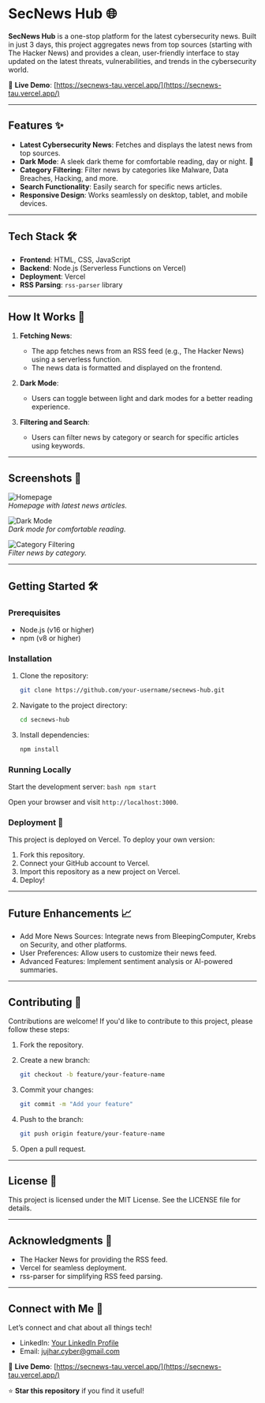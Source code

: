 # **SecNews Hub** 🌐

**SecNews Hub** is a one-stop platform for the latest cybersecurity news. Built in just 3 days, this project aggregates news from top sources (starting with The Hacker News) and provides a clean, user-friendly interface to stay updated on the latest threats, vulnerabilities, and trends in the cybersecurity world.

🔗 **Live Demo**: [https://secnews-tau.vercel.app/](https://secnews-tau.vercel.app/)

---

## **Features** ✨

- **Latest Cybersecurity News**: Fetches and displays the latest news from top sources.
- **Dark Mode**: A sleek dark theme for comfortable reading, day or night. 🌙
- **Category Filtering**: Filter news by categories like Malware, Data Breaches, Hacking, and more.
- **Search Functionality**: Easily search for specific news articles.
- **Responsive Design**: Works seamlessly on desktop, tablet, and mobile devices.

---

## **Tech Stack** 🛠️

- **Frontend**: HTML, CSS, JavaScript
- **Backend**: Node.js (Serverless Functions on Vercel)
- **Deployment**: Vercel
- **RSS Parsing**: `rss-parser` library

---

## **How It Works** 🚀

1. **Fetching News**:
   - The app fetches news from an RSS feed (e.g., The Hacker News) using a serverless function.
   - The news data is formatted and displayed on the frontend.

2. **Dark Mode**:
   - Users can toggle between light and dark modes for a better reading experience.

3. **Filtering and Search**:
   - Users can filter news by category or search for specific articles using keywords.

---

## **Screenshots** 📸

![Homepage](screenshots/homepage.png)  
*Homepage with latest news articles.*

![Dark Mode](screenshots/dark-mode.png)  
*Dark mode for comfortable reading.*

![Category Filtering](screenshots/category-filtering.png)  
*Filter news by category.*

---

## **Getting Started** 🛠️

### **Prerequisites**

- Node.js (v16 or higher)
- npm (v8 or higher)

### **Installation**

1. Clone the repository:
    ```bash
    git clone https://github.com/your-username/secnews-hub.git
    ```

2. Navigate to the project directory:
    ```bash
    cd secnews-hub
    ```

3. Install dependencies:
    ```bash
    npm install
    ```

### **Running Locally**

Start the development server:
    ```bash
    npm start
    ```

Open your browser and visit `http://localhost:3000`.

### **Deployment** 🚀

This project is deployed on Vercel. To deploy your own version:

1. Fork this repository.
2. Connect your GitHub account to Vercel.
3. Import this repository as a new project on Vercel.
4. Deploy!

---

## **Future Enhancements** 📈

- Add More News Sources: Integrate news from BleepingComputer, Krebs on Security, and other platforms.
- User Preferences: Allow users to customize their news feed.
- Advanced Features: Implement sentiment analysis or AI-powered summaries.

---

## **Contributing** 🤝

Contributions are welcome! If you'd like to contribute to this project, please follow these steps:

1. Fork the repository.
2. Create a new branch:
    ```bash
    git checkout -b feature/your-feature-name
    ```

3. Commit your changes:
    ```bash
    git commit -m "Add your feature"
    ```

4. Push to the branch:
    ```bash
    git push origin feature/your-feature-name
    ```

5. Open a pull request.

---

## **License** 📄

This project is licensed under the MIT License. See the LICENSE file for details.

---

## **Acknowledgments** 🙏

- The Hacker News for providing the RSS feed.
- Vercel for seamless deployment.
- rss-parser for simplifying RSS feed parsing.

---

## **Connect with Me** 👋

Let’s connect and chat about all things tech!

- LinkedIn: [Your LinkedIn Profile](https://www.linkedin.com/in/jujhar-singh-4270b9294/)
- Email: jujhar.cyber@gmail.com

🔗 **Live Demo**: [https://secnews-tau.vercel.app/](https://secnews-tau.vercel.app/)

⭐ **Star this repository** if you find it useful!
